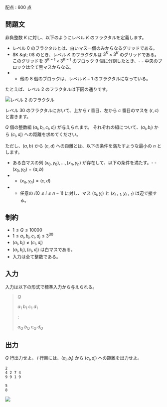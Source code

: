 配点 : $600$ 点

## 問題文

非負整数 $K$ に対し、以下のようにレベル $K$ のフラクタルを定義します。

- レベル $0$ のフラクタルとは、白いマス一個のみからなるグリッドである。
- $K &gt; 0$ のとき、レベル $K$ のフラクタルは $3^K \times 3^K$ のグリッドである。このグリッドを $3^{K-1} \times 3^{K-1}$ のブロック $9$ 個に分割したとき、-   - 中央のブロックは全て黒マスからなる。
-   - 他の $8$ 個のブロックは、レベル $K-1$ のフラクタルになっている。

たとえば、レベル $2$ のフラクタルは下図の通りです。

![レベル 2 のフラクタル](https://img.atcoder.jp/panasonic2020/e3a473bc5b6d3ac74c3ab8130213ef09.png)

レベル $30$ のフラクタルにおいて、上から $r$ 番目、左から $c$ 番目のマスを $(r, c)$ と書きます。

$Q$ 個の整数組 $(a_i, b_i, c_i, d_i)$ が与えられます。
それぞれの組について、$(a_i, b_i)$ から $(c_i, d_i)$ への距離を求めてください。

ただし、$(a, b)$ から $(c, d)$ への距離とは、以下の条件を満たすような最小の $n$ とします。

- ある白マスの列 $(x_0, y_0), \ldots, (x_n, y_n)$ が存在して、以下の条件を満たす。-   - $(x_0, y_0) = (a, b)$
-   - $(x_n, y_n) = (c, d)$
-   - 任意の $i (0 \leq i \leq n-1)$ に対し、マス $(x_i, y_i)$ と $(x_{i+1}, y_{i+1})$ は辺で接する。

## 制約

- $1 \leq Q \leq 10000$
- $1 \leq a_i, b_i, c_i, d_i \leq 3^{30}$
- $(a_i, b_i) \neq (c_i, d_i)$
- $(a_i, b_i), (c_i, d_i)$ は白マスである。
- 入力は全て整数である。

## 入力

入力は以下の形式で標準入力から与えられる。

> $Q$
> 
> $a_1 \ b_1 \ c_1 \ d_1$
> 
> $:$
> 
> $a_Q \ b_Q \ c_Q \ d_Q$

## 出力

$Q$ 行出力せよ。
$i$ 行目には、$(a_i, b_i)$ から $(c_i, d_i)$ への距離を出力せよ。

```input1
2
4 2 7 4
9 9 1 9
```

```output1
5
8
```

![](https://img.atcoder.jp/panasonic2020/b590cee9850abdad4109ab940f9efe5a.png)